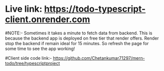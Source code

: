 # Live link: https://todo-typescript-client.onrender.com

#NOTE:- Sometimes it takes a minute to fetch data from backend. This is because the backend app is deployed on free tier that render offers. Render stop the backend if remain ideal for 15 minutes. So refresh the page for some time to see the app working! 

#Client side code link:- https://github.com/Chetankumar71297/mern-todo/tree/typescriptproject